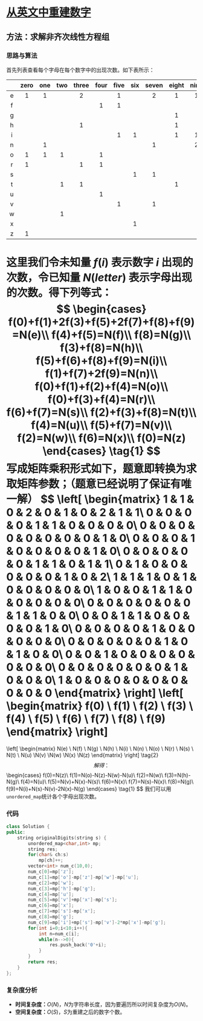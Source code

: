 # [从英文中重建数字](https://leetcode-cn.com/problems/reconstruct-original-digits-from-english/)

## 方法：求解非齐次线性方程组

### 思路与算法

首先列表查看每个字母在每个数字中的出现次数。如下表所示：

|      | zero | one  | two  | three | four | five | six  | seven | eight | nine |
| :--: | :--: | :--: | :--: | :---: | :--: | :--: | :--: | :---: | :---: | :--: |
|  e   |  1   |  1   |      |   2   |      |  1   |      |   2   |   1   |  1   |
|  f   |      |      |      |       |  1   |  1   |      |       |       |      |
|  g   |      |      |      |       |      |      |      |       |   1   |      |
|  h   |      |      |      |   1   |      |      |      |       |   1   |      |
|  i   |      |      |      |       |      |  1   |  1   |       |   1   |  1   |
|  n   |      |  1   |      |       |      |      |      |   1   |       |  2   |
|  o   |  1   |  1   |  1   |       |  1   |      |      |       |       |      |
|  r   |  1   |      |      |   1   |  1   |      |      |       |       |      |
|  s   |      |      |      |       |      |      |  1   |   1   |       |      |
|  t   |      |      |  1   |   1   |      |      |      |       |   1   |      |
|  u   |      |      |      |       |  1   |      |      |       |       |      |
|  v   |      |      |      |       |      |  1   |      |   1   |       |      |
|  w   |      |      |  1   |       |      |      |      |       |       |      |
|  x   |      |      |      |       |      |      |  1   |       |       |      |
|  z   |  1   |      |      |       |      |      |      |       |       |      |

这里我们令**未知量** $f(i)$ 表示数字 $i$ 出现的次数，令**已知量** $N(letter)$ 表示字母出现的次数。得下列等式：
$$
\begin{cases}
	f(0)+f(1)+2f(3)+f(5)+2f(7)+f(8)+f(9)=N(e)\\
	f(4)+f(5)=N(f)\\
	f(8)=N(g)\\
	f(3)+f(8)=N(h)\\
	f(5)+f(6)+f(8)+f(9)=N(i)\\
	f(1)+f(7)+2f(9)=N(n)\\
	f(0)+f(1)+f(2)+f(4)=N(o)\\
	f(0)+f(3)+f(4)=N(r)\\
	f(6)+f(7)=N(s)\\
	f(2)+f(3)+f(8)=N(t)\\
	f(4)=N(u)\\
	f(5)+f(7)=N(v)\\
	f(2)=N(w)\\
	f(6)=N(x)\\
	f(0)=N(z)
\end{cases}
\tag{1}
$$
写成矩阵乘积形式如下，题意即转换为求取矩阵参数；（题意已经说明了保证有唯一解）
$$
\left[
\begin{matrix}
   1 & 1 & 0 & 2 & 0 & 1 & 0 & 2 & 1 & 1\\
   0 & 0 & 0 & 0 & 1 & 1 & 0 & 0 & 0 & 0\\
   0 & 0 & 0 & 0 & 0 & 0 & 0 & 0 & 1 & 0\\
   0 & 0 & 0 & 1 & 0 & 0 & 0 & 0 & 1 & 0\\
   0 & 0 & 0 & 0 & 0 & 1 & 1 & 0 & 1 & 1\\
   0 & 1 & 0 & 0 & 0 & 0 & 0 & 1 & 0 & 2\\
   1 & 1 & 1 & 0 & 1 & 0 & 0 & 0 & 0 & 0\\
   1 & 0 & 0 & 1 & 1 & 0 & 0 & 0 & 0 & 0\\
   0 & 0 & 0 & 0 & 0 & 0 & 1 & 1 & 0 & 0\\
   0 & 0 & 1 & 1 & 0 & 0 & 0 & 0 & 1 & 0\\
   0 & 0 & 0 & 0 & 1 & 0 & 0 & 0 & 0 & 0\\
   0 & 0 & 0 & 0 & 0 & 1 & 0 & 1 & 0 & 0\\
   0 & 0 & 1 & 0 & 0 & 0 & 0 & 0 & 0 & 0\\
   0 & 0 & 0 & 0 & 0 & 0 & 1 & 0 & 0 & 0\\
   1 & 0 & 0 & 0 & 0 & 0 & 0 & 0 & 0 & 0
\end{matrix}
\right]
\left[
\begin{matrix}
   f(0) \\
   f(1) \\
   f(2) \\
   f(3) \\
   f(4) \\
   f(5) \\
   f(6) \\
   f(7) \\
   f(8) \\
   f(9) 
\end{matrix}
\right]
=
\left[
\begin{matrix}
   N(e) \\ N(f) \\ N(g) \\ N(h) \\ N(i) \\ N(n) \\ N(o) \\
   N(r) \\ N(s) \\ N(t) \\ N(u) \\N(v) \\N(w) \\N(x) \\N(z)
\end{matrix}
\right]
\tag{2}
$$
解得：
$$
\begin{cases}
	f(0)=N(z)\\
	f(1)=N(o)-N(z)-N(w)-N(u)\\
	f(2)=N(w)\\
	f(3)=N(h)-N(g)\\
	f(4)=N(u)\\
	f(5)=N(v)+N(x)-N(s)\\
	f(6)=N(x)\\
	f(7)=N(s)-N(x)\\
	f(8)=N(g)\\
	f(9)=N(i)+N(s)-N(v)-2N(x)-N(g)
\end{cases}
\tag{1}
$$
我们可以用``unordered_map``统计各个字母出现次数。

### 代码

```c++
class Solution {
public:
    string originalDigits(string s) {
        unordered_map<char,int> mp;
        string res;
        for(char& ch:s)
            mp[ch]++;
        vector<int> num_c(10,0);
        num_c[0]=mp['z'];
        num_c[1]=mp['o']-mp['z']-mp['w']-mp['u'];
        num_c[2]=mp['w'];
        num_c[3]=mp['h']-mp['g'];
        num_c[4]=mp['u'];
        num_c[5]=mp['v']+mp['x']-mp['s'];
        num_c[6]=mp['x'];
        num_c[7]=mp['s']-mp['x'];
        num_c[8]=mp['g'];
        num_c[9]=mp['i']+mp['s']-mp['v']-2*mp['x']-mp['g'];
        for(int i=0;i<10;i++){
            int n=num_c[i];
            while(n-->0){
                res.push_back('0'+i);
            }
        }
        return res;
    }
};
```

### 复杂度分析

- **时间复杂度：**$O(N)$，$N$为字符串长度，因为要遍历所以时间复杂度为$O(N)$。
- **空间复杂度：**$O(S)$，$S$为重建之后的数字个数。
